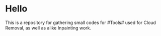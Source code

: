 # Hello
This is a repository for gathering small codes for #Tools# 
used for Cloud Removal, 
as well as alike Inpainting work.
